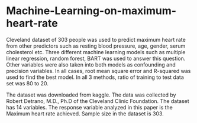 # Machine-Learning-on-maximum-heart-rate

Cleveland dataset of 303 people was used to predict maximum heart rate from other predictors such as resting blood pressure, age, gender, serum cholesterol etc. Three different machine learning models such as multiple linear regression, random forest, BART was used to answer this question. Other variables were also taken into both models as confounding and precision variables. In all cases, root mean square error and R-squared was used to find the best model. In all 3 methods, ratio of training to test data set was 80 to 20.

The dataset was downloaded from kaggle. The data was collected by Robert Detrano, M.D., Ph.D of the Cleveland Clinic Foundation. The dataset has 14 variables. The response variable analyzed in this paper is the Maximum heart rate achieved. Sample size in the dataset is 303. 
